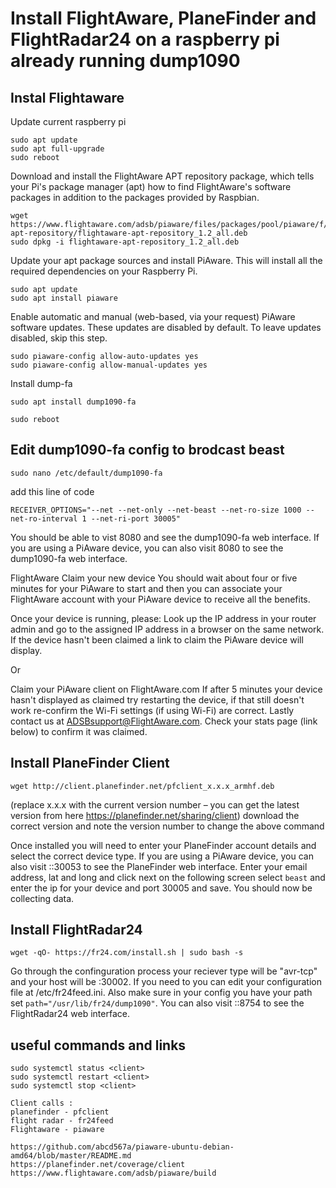# Install FlightAware, PlaneFinder and FlightRadar24 on a raspberry pi already running dump1090
## Instal Flightaware

Update current raspberry pi

```
sudo apt update
sudo apt full-upgrade
sudo reboot
```
Download and install the FlightAware APT repository package, which tells your Pi's package manager (apt) how to find FlightAware's software packages in addition to the packages provided by Raspbian.

```
wget https://www.flightaware.com/adsb/piaware/files/packages/pool/piaware/f/flightaware-apt-repository/flightaware-apt-repository_1.2_all.deb
sudo dpkg -i flightaware-apt-repository_1.2_all.deb
```
Update your apt package sources and install PiAware. This will install all the required dependencies on your Raspberry Pi.
```
sudo apt update
sudo apt install piaware
```
Enable automatic and manual (web-based, via your request) PiAware software updates. These updates are disabled by default. To leave updates disabled, skip this step.
```
sudo piaware-config allow-auto-updates yes
sudo piaware-config allow-manual-updates yes
```
Install dump-fa
```
sudo apt install dump1090-fa
```
```
sudo reboot
```
## Edit dump1090-fa config to brodcast beast
````
sudo nano /etc/default/dump1090-fa
````
add this line of code
````
RECEIVER_OPTIONS="--net --net-only --net-beast --net-ro-size 1000 --net-ro-interval 1 --net-ri-port 30005"
````
You should be able to vist <ip>8080 and see the dump1090-fa web interface. If you are using a PiAware device, you can also visit <ip>8080 to see the dump1090-fa web interface.

FlightAware Claim your new device
You should wait about four or five minutes for your PiAware to start and then you can associate your FlightAware account with your PiAware device to receive all the benefits.

Once your device is running, please:
Look up the IP address in your router admin and go to the assigned IP address in a browser on the same network. If the device hasn't been claimed a link to claim the PiAware device will display.

Or

Claim your PiAware client on FlightAware.com
If after 5 minutes your device hasn't displayed as claimed try restarting the device, if that still doesn't work re-confirm the Wi-Fi settings (if using Wi-Fi) are correct. Lastly contact us at ADSBsupport@FlightAware.com. Check your stats page (link below) to confirm it was claimed.

## Install PlaneFinder Client
````
wget http://client.planefinder.net/pfclient_x.x.x_armhf.deb
````
(replace x.x.x with the current version number – you can get the latest version from here
https://planefinder.net/sharing/client) download the correct version and note the version number to change the above command

Once installed you will need to enter your PlaneFinder account details and select the correct device type. If you are using a PiAware device, you can also visit <ip>::30053 to see the PlaneFinder web interface. Enter your email address, lat and long and click next on the following screen select `beast` and enter the ip for your device and port 30005 and save. You should now be collecting data. 

## Install FlightRadar24
````
wget -qO- https://fr24.com/install.sh | sudo bash -s
````
Go through the confinguration process your reciever type will be "avr-tcp" and your host will be <ip>:30002. If you need to you can edit your configuration file at /etc/fr24feed.ini. Also make sure in your config you have your path set `path="/usr/lib/fr24/dump1090"`. You can also visit <ip>::8754 to see the FlightRadar24 web interface.

## useful commands and links
````
sudo systemctl status <client>
sudo systemctl restart <client>
sudo systemctl stop <client>

Client calls :
planefinder - pfclient
flight radar - fr24feed
Flightaware - piaware

https://github.com/abcd567a/piaware-ubuntu-debian-amd64/blob/master/README.md
https://planefinder.net/coverage/client
https://www.flightaware.com/adsb/piaware/build
````